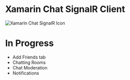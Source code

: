 # Xamarin Chat SignalR Client

![Xamarin Chat SignalR Icon](docs/icon.png)

# In Progress
- Add Friends tab
- Chatting Rooms
- Chat Moderation
- Notifications
